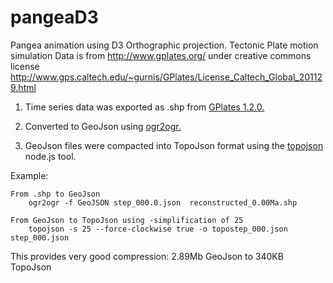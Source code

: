 pangeaD3
========

Pangea animation using D3 Orthographic projection.
Tectonic Plate motion simulation 
Data is from http://www.gplates.org/ under creative commons license
http://www.gps.caltech.edu/~gurnis/GPlates/License_Caltech_Global_201129.html

1) Time series data was exported as .shp from <a href="http://www.gplates.org/" target="_blank">GPlates 1.2.0.</a> 

2) Converted to GeoJson using <a href="http://www.gdal.org/ogr2ogr.html" target="_blank">ogr2ogr.</a> 

3) GeoJson files were compacted into TopoJson format using the <a href="https://github.com/mbostock/topojson/wiki" target="_blank">topojson</a> node.js tool.

Example:

	From .shp to GeoJson
		ogr2ogr -f GeoJSON step_000.0.json  reconstructed_0.00Ma.shp

	From GeoJson to TopoJson using -simplification of 25 
		topojson -s 25 --force-clockwise true -o topostep_000.json    step_000.json

This provides very good compression: 2.89Mb GeoJson to 340KB TopoJson
